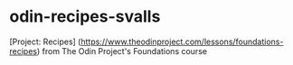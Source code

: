 # odin-recipes-svalls

[Project: Recipes] (https://www.theodinproject.com/lessons/foundations-recipes) from The Odin Project's Foundations course
